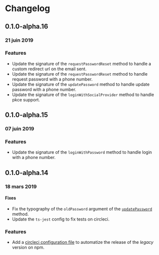 # Changelog

## 0.1.0-alpha.16

### 21 juin 2019

### Features
- Update the signature of the `requestPasswordReset` method to handle a custom redirect url on the email sent.
- Update the signature of the `requestPasswordReset` method to handle request password with a phone number.
- Update the signature of the `updatePassword` method to handle update password with a phone number.
- Update the signature of the `loginWithSocialProvider` method to handle pkce support.

## 0.1.0-alpha.15

### 07 juin 2019

### Features
- Update the signature of the `loginWithPassword` method to handle login with a phone number.

## 0.1.0-alpha.14

### 18 mars 2019

#### Fixes
- Fix the typography of the `oldPassword` argument of the [`updatePassword`](src/main/apiClient.ts) method.
- Update the `ts-jest` config to fix tests on circleci.

### Features
- Add a [circleci configuration file](.circle/config.yml) to automatize the release of the _legacy_ version on npm.

